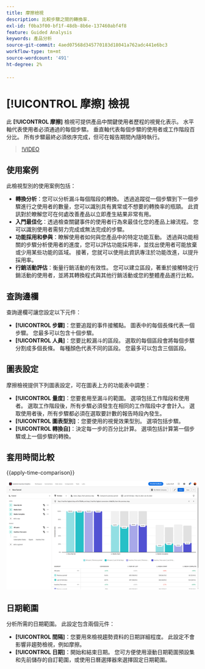 ```yaml
---
title: 摩擦檢視
description: 比較步驟之間的轉換率.
exl-id: f0ba3f00-bf1f-48db-8b6e-137460abf4f8
feature: Guided Analysis
keywords: 產品分析
source-git-commit: 4aed07568d345770183d18041a762adc441e6bc3
workflow-type: tm+mt
source-wordcount: '491'
ht-degree: 2%

---
```


# [!UICONTROL 摩擦] 檢視

此 **[!UICONTROL 摩擦]** 檢視可提供產品中關鍵使用者歷程的視覺化表示。 水平軸代表使用者必須通過的每個步驟。 垂直軸代表每個步驟的使用者或工作階段百分比。 所有步驟最終必須依序完成，但可在報告期間內隨時執行。

>[!VIDEO](https://video.tv.adobe.com/v/3421663/?learn=on)

## 使用案例

此檢視型別的使用案例包括：

* **轉換分析**：您可以分析漏斗每個階段的轉換。 透過追蹤從一個步驟到下一個步驟進行之使用者的數量，您可以識別具有異常或不想要的轉換率的瓶頸。 此資訊對於瞭解您可在何處改善產品以立即產生結果非常有用。
* **入門最佳化**：透過檢查關鍵事件的使用者行為來最佳化您的產品上線流程。 您可以識別使用者需努力完成或無法完成的步驟。
* **功能採用和參與**：瞭解使用者如何與您產品中的特定功能互動。 透過與功能相關的步驟分析使用者的進度，您可以評估功能採用率，並找出使用者可能放棄或少用某些功能的區域。 接著，您就可以使用此資訊專注於功能改進，以提升採用率。
* **行銷活動評估**：衡量行銷活動的有效性。 您可以建立區段，著重於接觸特定行銷活動的使用者，並將其轉換程式與其他行銷活動或您的整體產品進行比較。

## 查詢邊欄

查詢邊欄可讓您設定以下元件：

* **[!UICONTROL 步驟]**：您要追蹤的事件接觸點。 圖表中的每個長條代表一個步驟。 您最多可以包含十個步驟。
* **[!UICONTROL 人員]**：您要比較漏斗的區段。 選取的每個區段會將每個步驟分割成多個長條。 每種顏色代表不同的區段。 您最多可以包含三個區段。

## 圖表設定

摩擦檢視提供下列圖表設定，可在圖表上方的功能表中調整：

* **[!UICONTROL 量度]**：您要套用至漏斗的範圍。 選項包括工作階段和使用者。 選取工作階段後，所有步驟必須發生在相同的工作階段中才會計入。 選取使用者後，所有步驟都必須在選取要計數的報告時段內發生。
* **[!UICONTROL 圖表型別]**：您要使用的視覺效果型別。 選項包括步驟。
* **[!UICONTROL 轉換自]**：決定每一步的百分比計算。 選項包括計算第一個步驟或上一個步驟的轉換。

## 套用時間比較

{{apply-time-comparison}}

![摩擦時間比較](../assets/friction-compare.png)

## 日期範圍

分析所需的日期範圍。 此設定包含兩個元件：

* **[!UICONTROL 間隔]**：您要用來檢視趨勢資料的日期詳細程度。 此設定不會影響非趨勢檢視，例如摩擦。
* **[!UICONTROL 日期]**：開始和結束日期。 您可方便使用滾動日期範圍預設集和先前儲存的自訂範圍，或使用日曆選擇器來選擇固定日期範圍。
